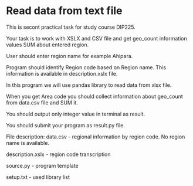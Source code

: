 # Read data from text file

This is secont practical task for study course DIP225. 

Your task is to work with XSLX and CSV file and get geo_count information values SUM about entered region.

User should enter region name for example Ahipara.

Program should identify Region code based on Region name. This information is available in description.xslx file. 

In this program we will use pandas library to read data from xlsx file.

When you get Area code you should collect information about geo_count from data.csv file and SUM it. 

You should output only integer value in terminal as result.

You should submit your program as result.py file.

File description:
data.csv - regional information by region code. No region name is available.

description.xslx - region code transcription

source.py - program template

setup.txt - used library list



